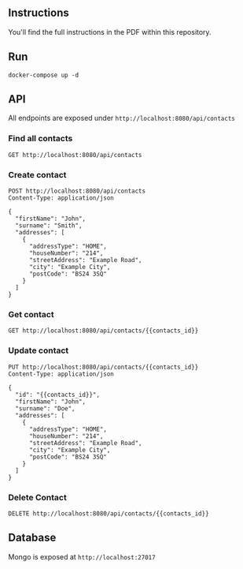 ## Instructions

You'll find the full instructions in the PDF within this repository.

## Run

```
docker-compose up -d
```

## API

All endpoints are exposed under `http://localhost:8080/api/contacts`

### Find all contacts

```http request
GET http://localhost:8080/api/contacts
```

### Create contact

```http request
POST http://localhost:8080/api/contacts
Content-Type: application/json

{
  "firstName": "John",
  "surname": "Smith",
  "addresses": [
    {
      "addressType": "HOME",
      "houseNumber": "214",
      "streetAddress": "Example Road",
      "city": "Example City",
      "postCode": "BS24 3SQ"
    }
  ]
}
```

### Get contact

```http request
GET http://localhost:8080/api/contacts/{{contacts_id}}
```

### Update contact

```http request
PUT http://localhost:8080/api/contacts/{{contacts_id}}
Content-Type: application/json

{
  "id": "{{contacts_id}}",
  "firstName": "John",
  "surname": "Doe",
  "addresses": [
    {
      "addressType": "HOME",
      "houseNumber": "214",
      "streetAddress": "Example Road",
      "city": "Example City",
      "postCode": "BS24 3SQ"
    }
  ]
}
```

### Delete Contact

```http request
DELETE http://localhost:8080/api/contacts/{{contacts_id}}
```

## Database

Mongo is exposed at `http://localhost:27017`
